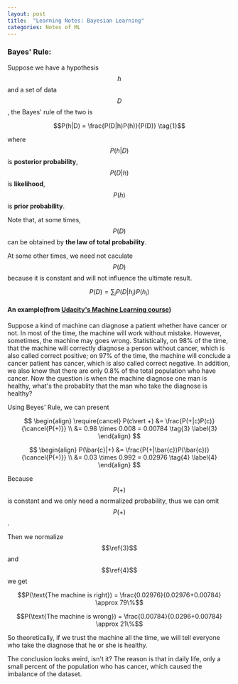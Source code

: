 ```yaml
---
layout: post
title:  "Learning Notes: Bayesian Learning"
categories: Notes of ML
---
```

<script type="text/javascript" src="http://cdn.mathjax.org/mathjax/latest/MathJax.js?config=default"></script>
### Bayes' Rule:
Suppose we have a hypothesis $$h$$ and a set of data $$D$$, the Bayes' rule of the two is

$$P(h|D) = \frac{P(D|h)P(h)}{P(D)} \tag{1}$$

where $$P(h\vert D)$$ is **posterior probability**, $$P(D\vert h)$$ is **likelihood**, $$P(h)$$ is **prior probability**.

Note that, at some times, $$P(D)$$ can be obtained by **the law of total probability**.

At some other times, we need not caculate $$P(D)$$ because it is constant and will not influence the ultimate result.

$$P(D) = \sum_i{P(D|h_i)P(h_i)} \tag{2}$$

#### An example(from [Udacity's Machine Learning course])
Suppose a kind of machine can diagnose a patient whether have cancer or not. In most of the time, the machine will work without mistake. However, sometimes, the machine may goes wrong. Statistically, on 98% of the time, that the machine will correctly diagnose a person without cancer, which is also called correct positive; on 97% of the time, the machine will conclude a cancer patient has cancer, which is also called correct negative. In addition, we also know that there are only 0.8% of the total population who have cancer. Now the question is when the machine diagnose one man is healthy, what's the probablity that the man who take the diagnose is healthy?

Using Beyes' Rule, we can present 

$$
\begin{align}
\require{cancel} P(c\vert +) &= \frac{P(+|c)P(c)}{\cancel{P(+)}} \\
&= 0.98 \times 0.008 = 0.00784 \tag{3} \label{3}
\end{align}
$$

$$
\begin{align}
P(\bar{c}|+) &= \frac{P(+|\bar{c})P(\bar{c})}{\cancel{P(+)}} \\
&= 0.03 \times 0.992 = 0.02976 \tag{4} \label{4}
\end{align}
$$

Because $$P(+)$$ is constant and we only need a normalized probability, thus we can omit $$P(+)$$.

Then we normalize $$\ref{3}$$ and $$\ref{4}$$ we get

$$P(\text{The machine is right}) = \frac{0.02976}{0.02976+0.00784} \approx 79\%$$

$$P(\text{The machine is wrong}) = \frac{0.00784}{0.0296+0.00784} \approx 21\%$$

So theoretically, if we trust the machine all the time, we will tell everyone who take the diagnose that he or she is healthy. 

The conclusion looks weird, isn't it? The reason is that in daily life, only a small percent of the population who has cancer, which caused the imbalance of the dataset.

[Udacity's Machine Learning course]:https://classroom.udacity.com/courses/ud262/lessons/454308909/concepts/4733385500923#